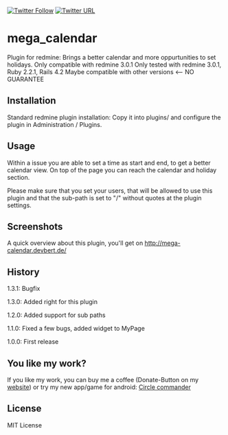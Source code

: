[![Twitter Follow](https://img.shields.io/badge/follow-twitter-blue.svg)](https://twitter.com/AppDevbert)
[![Twitter URL](https://img.shields.io/twitter/url/http/shields.io.svg?style=social&maxAge=2592000?style=flat-square)](https://twitter.com/intent/tweet?button_hashtag=MegaCalendar)

<h1>mega_calendar</h1>

Plugin for redmine: Brings a better calendar and more oppurtunities to set holidays.
Only compatible with redmine 3.0.1
Only tested with redmine 3.0.1, Ruby 2.2.1, Rails 4.2
Maybe compatible with other versions <-- NO GUARANTEE

<h2>Installation</h2>

Standard redmine plugin installation: Copy it into plugins/ and configure the plugin in Administration / Plugins. 

<h2>Usage</h2>

Within a issue you are able to set a time as start and end, to get a better calendar view. On top of the page you can reach the calendar and holiday section.

Please make sure that you set your users, that will be allowed to use this plugin and that the sub-path is set to "/" without quotes at the plugin settings.

<h2>Screenshots</h2>

A quick overview about this plugin, you'll get on <a href="http://mega-calendar.devbert.de/">http://mega-calendar.devbert.de/</a>

<h2>History</h2>

1.3.1: Bugfix

1.3.0: Added right for this plugin

1.2.0: Added support for sub paths

1.1.0: Fixed a few bugs, added widget to MyPage

1.0.0: First release

<h2>You like my work?</h2>

If you like my work, you can buy me a coffee (Donate-Button on my <a href="https://berti92.github.io/mega_calendar/">website<a>) or try my new app/game for android:
<a href="http://circle_commander.devbert.de/">Circle commander</a>

<h2>License</h2>

MIT License
